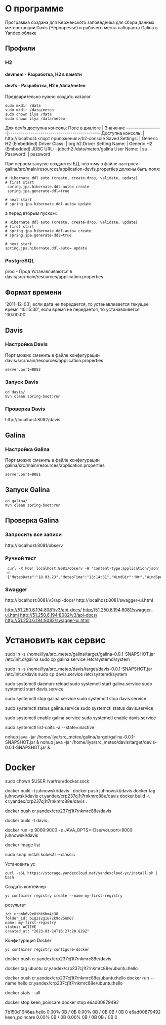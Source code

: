 # О программе
Программа создана для Керженского заповедника для сбора данных метеостанции Davis (Черноречье) и рабочего места лаборанта Galina в Yandex облаке

## Профили 
### H2 
#### devmem - Разработка, H2 в памяти
#### devfs - Разработка, H2 в /data/meteo

Предварительно нужно создать каталог 
```
sudo mkdir /data
sudo mkdir /data/meteo
sudo chown ilya /data
sudo chown ilya /data/meteo
```

Для devfs доступна консоль:
Поле в диалоге    |  Значение
------------------|----------------------------------------------
Доступна консоль: | http://localhost:<порт приложения>/h2-console
Saved Settings:   | Generic H2 (Embedded)
Driver Class:     | org.h2.Driver
Setting Name:     | Generic H2 (Embedded)
JDBC URL:         | jdbc:h2:/data/meteo/galina
User Name:        | sa
Password:         | password

При первом запуске создается БД, поэтому в файле настроек galina/src/main/resources/application-devfs.properties должны быть поля:
```
# Hibernate ddl auto (create, create-drop, validate, update)
# first start
 spring.jpa.hibernate.ddl-auto= create
 spring.jpa.generate-ddl=true

# next start
# spring.jpa.hibernate.ddl-auto= update
```
а перед вторым пуском:
```
# Hibernate ddl auto (create, create-drop, validate, update)
# first start
# spring.jpa.hibernate.ddl-auto= create
# spring.jpa.generate-ddl=true

# next start
spring.jpa.hibernate.ddl-auto= update
```

### PostgreSQL
prod - Прод
Устанавливаются в davis/src/main/resources/application.properties

## Формат времени
'2011-12-03', если дата не передается, то устанавливается текущее время
'10:15:30', если время не передается, то устанавливется '00:00:00'

## Davis 
### Настройка Davis 
Порт можно сменить в файле конфигурации davis/src/main/resources/application.properties
```
server.port=8082
```
### Запуск Davis 
```
cd davis/
mvn clean spring-boot:run
```
### Проверка Davis 
http://localhost:8082/davis

## Galina
### Настройка Galina 
Порт можно сменить в файле конфигурации galina/src/main/resources/application.properties
```
server.port=8081
```
## Запуск Galina
```
cd galina/
mvn clean spring-boot:run 
```
## Проверка Galina
### Запросить все записи
http://localhost:8081/observ

### Ручной тест
```
 curl -X POST localhost:8081/observ -H 'Content-type:application/json' -d '{"MeteoDate":"18.03.23","MeteoTime":"13:14:31","WindDir":"Юг","WindSpeed":"1.1","Pressure":"750","TempMin":"19.1","TempMax":"30.3","Precipitation":"10.0","SunshineDuration":"12.35","DewPoint":"89.3","SnowLevelWeatherSite":"210","SnowCoverage":"100","SnowLevelForest":"190","AverageSnowDensity":"500.23","MoistureWaterInSnow":"10","SnowCover":"полностью","SnowState":"талый","NRustayskoyeWaterLevel":"15","NRustayskoyeTemp":"20.1","NRustayskoyepH":"5.5","NRustayskoyeElConduct":"237","NRustayskoyeWaterColor":"10","NRustayskoyeOxygen":"80.3","NRustayskoyeBPK5":"12.12","KrugloeWaterLevel":"10","KrugloeTemp":"20.2","KrugloepH":"5.5","KrugloeElConduct":"123","KrugloeWaterColor":"10","KrugloeOxygen":"81.1","KrugloeBPK5":"12.12","KalachikWaterLevel":"220","KalachikTemp":"15.9","KalachikpH":"5.5","KalachikElConduct":"123","KalachikWaterColor":"9","KalachikOxygen":"20.2","KalachikBPK5":"123.321","MakhovskoeWaterLevel":"120","MakhovskoeTemp":"17.1","MakhovskoepH":"5.6","MakhovskoeElConduct":"300","MakhovskoeWaterColor":"10","MakhovskoeOxygen":"70.2","MakhovskoeBPK5":"123.987","KerzhenetsWaterLevel":"253","KerzhenetsTemp":"20.1","KerzhenetspH":"6.6","KerzhenetsElConduct":"125","KerzhenetsWaterColor":"9","KerzhenetsOxygen":"81.2","KerzhenetsBPK5":"123.453","VishnyaWaterLevel":"245","VishnyaTemp":"21.1","VishnyapH":"4.5","VishnyaElConduct":"345","VishnyaWaterColor":"8","VishnyaOxygen":"87.3","VishnyaBPK5":"123.123","WellWaterLevel":"231","WellTemp":"18.1","WellpH":"5.6","WellElConduct":"123","WellWaterColor":"9","WellOxygen":"80.3","WellBPK5":"123.321","VishenskoeWaterLevel":"120","VishenskoeTemp":"20.1","VishenskoepH":"5.5","VishenskoeElConduct":"789","VishenskoeWaterColor":"11","VishenskoeOxygen":"90.1","VishenskoeBPK5":"123.32"}'
 ```

 ### Swagger
 
 http://localhost:8081/v3/api-docs/
 http://localhost:8081/swagger-ui.html

 http://51.250.6.194:8081/v3/api-docs/
 http://51.250.6.194:8081/swagger-ui.html
 http://51.250.6.194:8082/v3/api-docs/
 http://51.250.6.194:8082/swagger-ui.html
 

 # Установить как сервис
sudo ln -s /home/ilya/src_meteo/galina/target/galina-0.0.1-SNAPSHOT.jar /etc/init.d/galina
sudo cp galina.service /etc/systemd/system

sudo ln -s /home/ilya/src_meteo/davis/target/davis-0.0.1-SNAPSHOT.jar /etc/init.d/davis
sudo cp davis.service /etc/systemd/system

sudo systemctl daemon-reload
sudo systemctl start galina.service
sudo systemctl start davis.service

sudo systemctl stop  galina.service
sudo systemctl stop  davis.service

sudo systemctl status galina.service
sudo systemctl status davis.service

sudo systemctl enable galina.service
sudo systemctl enable davis.service

sudo systemctl list-units -a --state=inactive


nohup java -jar /home/ilya/src_meteo/galina/target/galina-0.0.1-SNAPSHOT.jar &
nohup java -jar /home/ilya/src_meteo/davis/target/davis-0.0.1-SNAPSHOT.jar &

# Docker
sudo chown $USER /var/run/docker.sock

docker build -t juhnowski/davis .
docker push juhnowski/davis
docker tag juhnowski/davis cr.yandex/crp237cj1t7rnkmrc88e/davis
docker build -t cr.yandex/crp237cj1t7rnkmrc88e/davis .

docker push cr.yandex/crp237cj1t7rnkmrc88e/davis

docker build -t davis .

docker run -p 9000:9000 -e JAVA_OPTS=-Dserver.port=9000 juhnowski/davis

docker image list

sudo snap install kubectl --classic

Установить yc
```
curl -sSL https://storage.yandexcloud.net/yandexcloud-yc/install.sh | bash
```
Создать контейнер
```
yc container registry create --name my-first-registry
```
результат
```
id: crpbk6v2e0thk6bm4s38
folder_id: b1g2s2g1u72k9c25um07
name: my-first-registry
status: ACTIVE
created_at: "2023-03-24T16:27:20.829Z"
```
Конфигурация Docker
```
yc container registry configure-docker
```

docker push cr.yandex/crp237cj1t7rnkmrc88e/davis

docker tag ubuntu cr.yandex/crp237cj1t7rnkmrc88e/ubuntu:hello

docker push cr.yandex/crp237cj1t7rnkmrc88e/ubuntu:hello
docker run --name hello cr.yandex/crp237cj1t7rnkmrc88e/ubuntu:hello

docker stats --all

docker stop keen_poincare
docker stop e6ad00879492

7b150d1646aa   hello           0.00%     0B / 0B             0.00%     0B / 0B   0B / 0B     0
e6ad00879492   keen_poincare   0.00%     0B / 0B             0.00%     0B / 0B   0B / 0B     0
